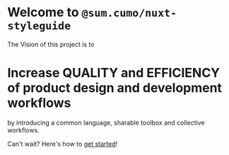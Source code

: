 # Welcome to `@sum.cumo/nuxt-styleguide`

<sg-highlight>

The Vision of this project is to

# Increase QUALITY and EFFICIENCY of product design and development workflows

by introducing a common language, sharable toolbox and collective workflows.

</sg-highlight>

Can't wait? Here's how to [get started](~/docs/getting-started)!
